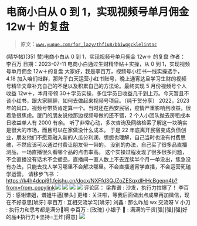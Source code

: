 # 电商小白从 0 到 1，实现视频号单月佣金 12w＋ 的复盘

> 原文：[`www.yuque.com/for_lazy/thfiu8/bbiwqgcklelintnc`](https://www.yuque.com/for_lazy/thfiu8/bbiwqgcklelintnc)

<ne-h2 id="6a8c20cd" data-lake-id="6a8c20cd"><ne-heading-ext><ne-heading-anchor></ne-heading-anchor><ne-heading-fold></ne-heading-fold></ne-heading-ext><ne-heading-content><ne-text id="u429b5c2b">(精华帖)(351 赞)电商小白从 0 到 1，实现视频号单月佣金 12w＋ 的复盘</ne-text></ne-heading-content></ne-h2> <ne-p id="ua7e30554" data-lake-id="ua7e30554"><ne-text id="u0411b9a0">作者： 李百万</ne-text></ne-p> <ne-p id="u1062f2c3" data-lake-id="u1062f2c3"><ne-text id="u6b450c4a">日期：2023-07-11</ne-text></ne-p> <ne-p id="uc9e013d5" data-lake-id="uc9e013d5"><ne-text id="u91b634db">电商小白通过生财精华帖＋实操，从 0 到 1，实现视频号单月佣金 12w＋的复盘</ne-text> <ne-text id="u737d0066">大家好，我是李百万，视频号小红书一线实操选手，4.18 加入咱们社群，那阵子白天运营小红书账号，晚上通宵达旦学习生财的视频号精华文章补充自己的不足以及积累自己的方法论。最终实现 5 月份视频号个人收益 12w＋，本月带领 30＋学员实操，多位学员日收益几千到上万。今天暂且不谈小红书，跟大家聊聊，如何去做起来视频号项目。（纯干货分享）</ne-text></ne-p> <ne-p id="u63c595b2" data-lake-id="u63c595b2"><ne-text id="u1ef0f9f1">2022，2023 年的风口，视频号带货肯定算一个。当时还在西安民宿，疫情严重影响到收益，很着急很焦虑。厦门的朋友说他那边视频号做的还不错，2 个人小团队抛去房租成本日收益单人有 2000 有余。</ne-text></ne-p> <ne-p id="ua6fd13a0" data-lake-id="ua6fd13a0"><ne-text id="u403d58de">听了非常心动，多次咨询及网络检索了解这一块确实是很大的市场，而且可以在家做没什么成本。</ne-text></ne-p> <ne-p id="uf228871e" data-lake-id="uf228871e"><ne-text id="uf87ce479">于是 22 年底离开民宿变成负债创业，朋友他们不愿意融入新的人瓜分利润，想想也理解，自己当时也没有付费思维，不然应该可以通过付费让朋友带一带的。</ne-text></ne-p> <ne-p id="u25fa8f44" data-lake-id="u25fa8f44"><ne-text id="u77257198">没别的办法，自己买了很多品直播测品，一场直播很久看哪个品的点击率高。</ne-text></ne-p> <ne-p id="u46dc00ab" data-lake-id="u46dc00ab"><ne-text id="uf4c2d4e9">这个实操过程发现了很多很多问题，不会直播没有话术不会塑品，直播间一直人数上不去连续半个月一单没出，焦急没有办法，只能去找人学习哪里不会解决哪里。不会直播通宵学直播，不会运营死磕学运营。</ne-text> <ne-text id="u26ad30ae">请移步飞书 ：</ne-text> [<ne-text id="u59e4cf2d">https://k4h4dcpi91.feishu.cn/docx/NXFfd3QJZoZESqxdlHHcBgepn4b?from=from_copylink</ne-text>](https://k4h4dcpi91.feishu.cn/docx/NXFfd3QJZoZESqxdlHHcBgepn4b?from=from_copylink)<ne-card data-card-name="image" data-card-type="inline" id="KUmyC" data-event-boundary="card">![](img/f6b44f41acafc6810375a85909266dfa.png)</ne-card></ne-p> <ne-p id="u30cee4ee" data-lake-id="u30cee4ee"><ne-card data-card-name="image" data-card-type="inline" id="t69Q2" data-event-boundary="card">![](img/211de595823a8370d0582b39d13deedc.png)</ne-card></ne-p> <ne-p id="u03e48501" data-lake-id="u03e48501"><ne-card data-card-name="image" data-card-type="inline" id="Z9WHU" data-event-boundary="card">![](img/c208266e82f4df659ab48604714a441b.png)</ne-card></ne-p> <ne-p id="uc40df13a" data-lake-id="uc40df13a"><ne-card data-card-name="image" data-card-type="inline" id="OB9WP" data-event-boundary="card">![](img/273c86c4236722f1109be3f7e4f4bdd3.png)</ne-card></ne-p> <ne-hole id="u132357cf" data-lake-id="u132357cf"><ne-card data-card-name="hr" data-card-type="block" id="jCAn1" data-event-boundary="card"><ne-p id="u60146241" data-lake-id="u60146241"><ne-text id="uaaa46295">评论区：</ne-text></ne-p> <ne-p id="u18d9abe5" data-lake-id="u18d9abe5"><ne-text id="ufca03ae1">梁靠谱 : 沙发，执行力拉爆了！</ne-text> <ne-text id="u08b98825">李百万 : 感谢谱姐，谱姐牛逼[拳头]</ne-text> <ne-text id="u963ec739">更绪 : 关注啦，等我后面做出点成果再加微信，现在不好意思[呲牙]</ne-text> <ne-text id="u358fdad0">李百万 : 互相交流学习[呲牙]</ne-text> <ne-text id="ua64a378a">刘鑫 : 那么咋加 wx 交流呀</ne-text> <ne-text id="u895f4ead">V 小刀 : 执行力和思考都是满分💯啊</ne-text> <ne-text id="ue6b4bd73">李百万 : [玫瑰]</ne-text> <ne-text id="u898fdea3">小银子 💓 : 满满的干货[强][强][强]好的品➕执行力➕坚持=王炸[得意]</ne-text></ne-p> <ne-p id="u147c5539" data-lake-id="u147c5539"><ne-card data-card-name="image" data-card-type="inline" id="v0lOG" data-event-boundary="card">![](img/894d30a529e7c37bcd3392323c99941c.png)  <ne-hole id="ub1724bfc" data-lake-id="ub1724bfc"><ne-card data-card-name="hr" data-card-type="block" id="yZsc7" data-event-boundary="card"></ne-card></ne-hole></ne-card></ne-p></ne-card></ne-hole>